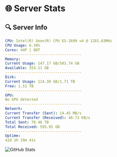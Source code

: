 # 🌐 Server Stats
## 🔍 Server Info
```yaml
CPU: Intel(R) Xeon(R) CPU E5-2699 v4 @ 1281.63MHz
CPU Usage: 6.30%
Cores: 44P | 88T
-----------------------------------
Memory:
Current Usage: 147.17 GB/503.74 GB
Available: 353.11 GB
-----------------------------------
Disk:
Current Usage: 114.38 GB/1.71 TB
Free: 1.51 TB
-----------------------------------
GPU:
No GPU detected
-----------------------------------
Network:
Current Transfer (Sent): 14.45 MB/s
Current Transfer (Received): 40.73 KB/s
Total Sent: 70.46 TB
Total Received: 595.92 GB
-----------------------------------
Uptime:
42d 1h 19m 41s
```
![GitHub Stats](https://img.shields.io/badge/Updated-2025-04-18_22:42:30-blue)